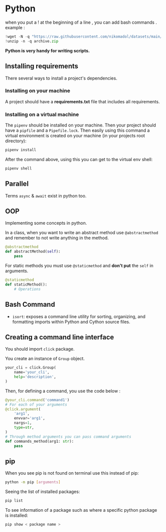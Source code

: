 # Python

when you put a ! at the beginning of a line , you can add bash commands . example : 
```python
!wget -N -q "https://raw.githubusercontent.com/nikomadol/datasets/main/FER-2013/archive.zip"
!unzip -n -q archive.zip
```

**Python is very handy for writing scripts.**

## Installing requirements

There several ways to install a project's dependencies. 

### Installing on your machine 

A project should have a **requirements.txt** file that includes all requirements. 


### Installing on a virtual machine

The `pipenv` should be installed on your machine. Then your project should have a `pipfile` and a `Pipefile.lock`. Then easily using this command a virtual environment is created on your machine (in your projects root directory):
```bash
pipenv install
```

After the command above, using this you can get to the virtual env shell:
```bash
pipenv shell
```

## Parallel

Terms `async` & `await` exist in python too.

## OOP

Implementing some concepts in python. 

In a class, when you want to write an abstract method use `@abstractmethod` and remember to not write anything in the method. 
```python
@abstractmethod
def abstractMethod(self):
    pass
```

For static methods you must use `@staticmethod` and **don't put** the `self` in arguments.
```python
@staticmethod
def staticMethod():
    # Operations 
```

## Bash Command

- `isort`: exposes a command line utility for sorting, organizing, and formatting imports within Python and Cython source files.

## Creating a command line interface

You should import `click` package.

You create an instance of `Group` object.

```python
your_cli = click.Group(
    name='your_cli',
    help='description',
)
```

Then, for defining a command, you use the code below :

```python
@your_cli.command('command1')
# For each of your arguments
@click.argument(
    'arg1',
    envvar='arg1',
    nargs=1,
    type=str,
)
# Through method arguments you can pass command arguments
def commands_method(arg1: str):
    pass
```

## pip 

When you see pip is not found on terminal use this instead of pip:
```bash
python -m pip [arguments]
```

Seeing the list of installed packages:
```bash
pip list
```

To see information of a package such as where a specific python package is installed:
```bash
pip show < package name >